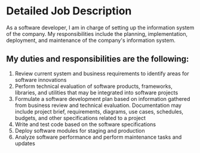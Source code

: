 # Detailed Job Description

As a software developer, I am in charge of setting up the information system of the company. My responsibilities include the planning, implementation, deployment, and maintenance of the company's information system.

## My duties and responsibilities are the following:

1. Review current system and business requirements to identify areas for software innovations
2. Perform technical evaluation of software products, frameworks, libraries, and utilities that may be integrated into software projects
3. Formulate a software development plan based on information gathered from business review and technical evaluation. Documentation may include project brief, requirements, diagrams, use cases, schedules, budgets, and other specifications related to a project
4. Write and test code based on the software specifications
5. Deploy software modules for staging and production
6. Analyze software performance and perform maintenance tasks and updates
